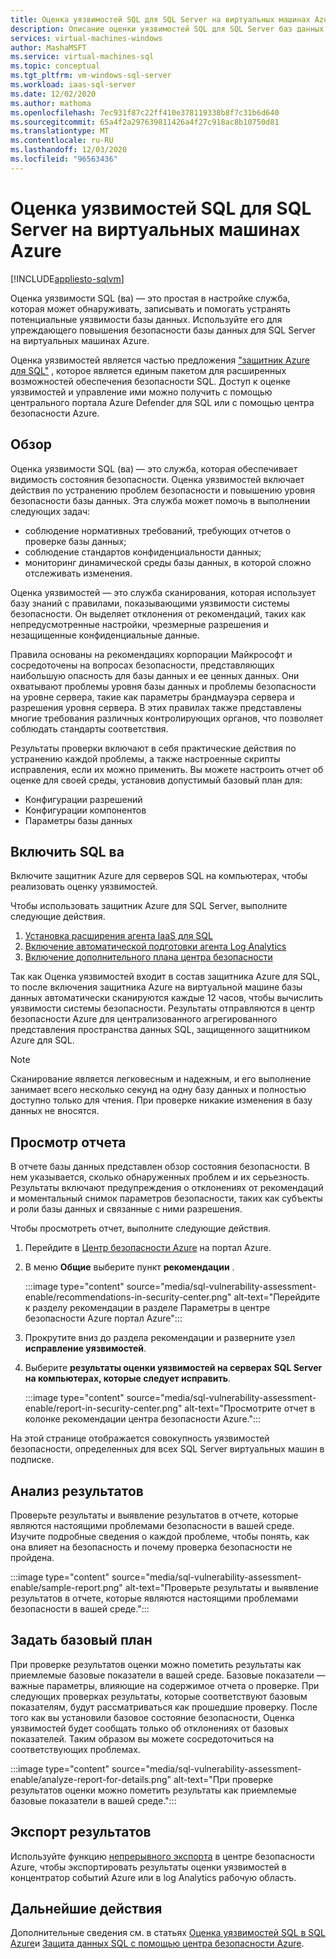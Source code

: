 ```yaml
---
title: Оценка уязвимостей SQL для SQL Server на виртуальных машинах Azure
description: Описание оценки уязвимостей SQL для SQL Server баз данных, работающих на виртуальных машинах Azure.
services: virtual-machines-windows
author: MashaMSFT
ms.service: virtual-machines-sql
ms.topic: conceptual
ms.tgt_pltfrm: vm-windows-sql-server
ms.workload: iaas-sql-server
ms.date: 12/02/2020
ms.author: mathoma
ms.openlocfilehash: 7ec931f87c22ff410e378119338b8f7c31b6d640
ms.sourcegitcommit: 65a4f2a297639811426a4f27c918ac8b10750d81
ms.translationtype: MT
ms.contentlocale: ru-RU
ms.lasthandoff: 12/03/2020
ms.locfileid: "96563436"
---
```

# <a name="sql-vulnerability-assessment-for-sql-server-on-azure-vms"></a>Оценка уязвимостей SQL для SQL Server на виртуальных машинах Azure
[!INCLUDE[appliesto-sqlvm](../../includes/appliesto-sqlvm.md)]

Оценка уязвимости SQL (ва) — это простая в настройке служба, которая может обнаруживать, записывать и помогать устранять потенциальные уязвимости базы данных. Используйте его для упреждающего повышения безопасности базы данных для SQL Server на виртуальных машинах Azure. 

Оценка уязвимостей является частью предложения ["защитник Azure для SQL"](../../database/azure-defender-for-sql.md) , которое является единым пакетом для расширенных возможностей обеспечения безопасности SQL. Доступ к оценке уязвимостей и управление ими можно получить с помощью центрального портала Azure Defender для SQL или с помощью центра безопасности Azure. 

## <a name="overview"></a>Обзор

Оценка уязвимости SQL (ва) — это служба, которая обеспечивает видимость состояния безопасности. Оценка уязвимостей включает действия по устранению проблем безопасности и повышению уровня безопасности базы данных. Эта служба может помочь в выполнении следующих задач: 

- соблюдение нормативных требований, требующих отчетов о проверке базы данных; 
- соблюдение стандартов конфиденциальности данных; 
- мониторинг динамической среды базы данных, в которой сложно отслеживать изменения. 

Оценка уязвимостей — это служба сканирования, которая использует базу знаний с правилами, показывающими уязвимости системы безопасности. Он выделяет отклонения от рекомендаций, таких как непредусмотренные настройки, чрезмерные разрешения и незащищенные конфиденциальные данные. 

Правила основаны на рекомендациях корпорации Майкрософт и сосредоточены на вопросах безопасности, представляющих наибольшую опасность для базы данных и ее ценных данных. Они охватывают проблемы уровня базы данных и проблемы безопасности на уровне сервера, такие как параметры брандмауэра сервера и разрешения уровня сервера. В этих правилах также представлены многие требования различных контролирующих органов, что позволяет соблюдать стандарты соответствия. 

Результаты проверки включают в себя практические действия по устранению каждой проблемы, а также настроенные скрипты исправления, если их можно применить. Вы можете настроить отчет об оценке для своей среды, установив допустимый базовый план для: 

- Конфигурации разрешений 
- Конфигурации компонентов 
- Параметры базы данных 

## <a name="enable-sql-va"></a>Включить SQL ва

Включите защитник Azure для серверов SQL на компьютерах, чтобы реализовать оценку уязвимостей. 

Чтобы использовать защитник Azure для SQL Server, выполните следующие действия.

1. [Установка расширения агента IaaS для SQL](sql-agent-extension-manually-register-single-vm.md)
1. [Включение автоматической подготовки агента Log Analytics](../../../security-center/security-center-enable-data-collection.md#auto-provision-mma)
1. [Включение дополнительного плана центра безопасности](../../../security-center/defender-for-sql-usage.md#step-2-enable-the-optional-plan-in-security-centers-pricing-and-settings-page)

Так как Оценка уязвимостей входит в состав защитника Azure для SQL, то после включения защитника Azure на виртуальной машине базы данных автоматически сканируются каждые 12 часов, чтобы вычислить уязвимости системы безопасности. Результаты отправляются в центр безопасности Azure для централизованного агрегированного представления пространства данных SQL, защищенного защитником Azure для SQL. 

> [!NOTE]
> Сканирование является легковесным и надежным, и его выполнение занимает всего несколько секунд на одну базу данных и полностью доступно только для чтения. При проверке никакие изменения в базу данных не вносятся. 

## <a name="view-report"></a>Просмотр отчета

В отчете базы данных представлен обзор состояния безопасности. В нем указывается, сколько обнаруженных проблем и их серьезность. Результаты включают предупреждения о отклонениях от рекомендаций и моментальный снимок параметров безопасности, таких как субъекты и роли базы данных и связанные с ними разрешения.  

Чтобы просмотреть отчет, выполните следующие действия.

1. Перейдите в [Центр безопасности Azure](https://ms.portal.azure.com/#blade/Microsoft_Azure_Security/SecurityMenuBlade/0) на портал Azure.
1. В меню **Общие** выберите пункт **рекомендации** . 

   :::image type="content" source="media/sql-vulnerability-assessment-enable/recommendations-in-security-center.png" alt-text="Перейдите к разделу рекомендации в разделе Параметры в центре безопасности Azure портал Azure":::

1. Прокрутите вниз до раздела рекомендации и разверните узел **исправление уязвимостей**.
1. Выберите **результаты оценки уязвимостей на серверах SQL Server на компьютерах, которые следует исправить**. 

   :::image type="content" source="media/sql-vulnerability-assessment-enable/report-in-security-center.png" alt-text="Просмотрите отчет в колонке рекомендации центра безопасности Azure.":::

На этой странице отображается совокупность уязвимостей безопасности, определенных для всех SQL Server виртуальных машин в подписке. 


## <a name="analyze-results"></a>Анализ результатов

Проверьте результаты и выявление результатов в отчете, которые являются настоящими проблемами безопасности в вашей среде. Изучите подробные сведения о каждой проблеме, чтобы понять, как она влияет на безопасность и почему проверка безопасности не пройдена.  

:::image type="content" source="media/sql-vulnerability-assessment-enable/sample-report.png" alt-text="Проверьте результаты и выявление результатов в отчете, которые являются настоящими проблемами безопасности в вашей среде.":::

## <a name="set-baseline"></a>Задать базовый план 

При проверке результатов оценки можно пометить результаты как приемлемые базовые показатели в вашей среде. Базовые показатели — важные параметры, влияющие на содержимое отчета о проверке. При следующих проверках результаты, которые соответствуют базовым показателям, будут рассматриваться как прошедшие проверку. После того как вы установили базовое состояние безопасности, Оценка уязвимостей будет сообщать только об отклонениях от базовых показателей. Таким образом вы можете сосредоточиться на соответствующих проблемах. 

:::image type="content" source="media/sql-vulnerability-assessment-enable/analyze-report-for-details.png" alt-text="При проверке результатов оценки можно пометить результаты как приемлемые базовые показатели в вашей среде.":::

## <a name="export-results"></a>Экспорт результатов

Используйте функцию [непрерывного экспорта](../../../security-center/continuous-export.md) в центре безопасности Azure, чтобы экспортировать результаты оценки уязвимостей в концентратор событий Azure или в log Analytics рабочую область. 


## <a name="next-steps"></a>Дальнейшие действия

Дополнительные сведения см. в статьях [Оценка уязвимостей SQL в SQL Azure](../../database/sql-vulnerability-assessment.md)и [Защита данных SQL с помощью центра безопасности Azure](../../../security-center/security-center-introduction.md).

